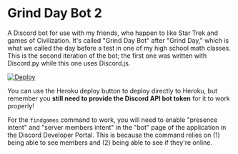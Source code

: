 # Grind Day Bot 2

A Discord bot for use with my friends, who happen to like Star Trek and games of Civilization. It's called "Grind Day Bot" after "Grind Day," which is what we called the day before a test in one of my high school math classes. This is the second iteration of the bot; the first one was written with Discord.py while this one uses Discord.js.

[![Deploy](https://www.herokucdn.com/deploy/button.svg)](https://heroku.com/deploy)

You can use the Heroku deploy button to deploy directly to Heroku, but remember you **still need to provide the Discord API bot token** for it to work properly!

For the `findgames` command to work, you will need to enable "presence intent" and "server members intent" in the "bot" page of the application in the Discord Developer Portal. This is because the command relies on (1) being able to see members and (2) being able to see if they're online.
